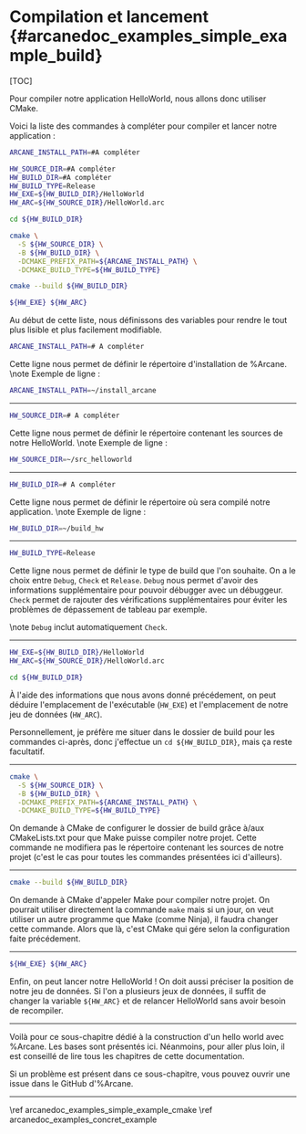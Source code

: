 # Compilation et lancement {#arcanedoc_examples_simple_example_build}

[TOC]

Pour compiler notre application HelloWorld, nous allons donc
utiliser CMake.

Voici la liste des commandes à compléter pour compiler
et lancer notre application :

```sh
ARCANE_INSTALL_PATH=#A compléter

HW_SOURCE_DIR=#A compléter
HW_BUILD_DIR=#A compléter
HW_BUILD_TYPE=Release
HW_EXE=${HW_BUILD_DIR}/HelloWorld
HW_ARC=${HW_SOURCE_DIR}/HelloWorld.arc

cd ${HW_BUILD_DIR}

cmake \
  -S ${HW_SOURCE_DIR} \
  -B ${HW_BUILD_DIR} \
  -DCMAKE_PREFIX_PATH=${ARCANE_INSTALL_PATH} \
  -DCMAKE_BUILD_TYPE=${HW_BUILD_TYPE}

cmake --build ${HW_BUILD_DIR}

${HW_EXE} ${HW_ARC}
```
Au début de cette liste, nous définissons des variables
pour rendre le tout plus lisible et plus facilement
modifiable.

```sh
ARCANE_INSTALL_PATH=# A compléter
```
Cette ligne nous permet de définir le répertoire d'installation
de %Arcane.
\note
Exemple de ligne :
```sh
ARCANE_INSTALL_PATH=~/install_arcane
```

____

```sh
HW_SOURCE_DIR=# A compléter
```
Cette ligne nous permet de définir le répertoire contenant les sources
de notre HelloWorld.
\note
Exemple de ligne :
```sh
HW_SOURCE_DIR=~/src_helloworld
```

____

```sh
HW_BUILD_DIR=# A compléter
```
Cette ligne nous permet de définir le répertoire où sera compilé notre application.
\note
Exemple de ligne :
```sh
HW_BUILD_DIR=~/build_hw
```

____

```sh
HW_BUILD_TYPE=Release
```
Cette ligne nous permet de définir le type de build
que l'on souhaite.
On a le choix entre `Debug`, `Check` et `Release`.
`Debug` nous permet d'avoir des informations supplémentaire
pour pouvoir débugger avec un débuggeur.
`Check` permet de rajouter des vérifications supplémentaires
pour éviter les problèmes de dépassement de tableau par exemple.

\note `Debug` inclut automatiquement `Check`.

____

```sh
HW_EXE=${HW_BUILD_DIR}/HelloWorld
HW_ARC=${HW_SOURCE_DIR}/HelloWorld.arc

cd ${HW_BUILD_DIR}
```
À l'aide des informations que nous avons donné précédement,
on peut déduire l'emplacement de l'exécutable (`HW_EXE`)
et l'emplacement de notre jeu de données (`HW_ARC`).

Personnellement, je préfère me situer dans le dossier de build
pour les commandes ci-après, donc j'effectue un `cd ${HW_BUILD_DIR}`,
mais ça reste facultatif.

____

```sh
cmake \
  -S ${HW_SOURCE_DIR} \
  -B ${HW_BUILD_DIR} \
  -DCMAKE_PREFIX_PATH=${ARCANE_INSTALL_PATH} \
  -DCMAKE_BUILD_TYPE=${HW_BUILD_TYPE}
```
On demande à CMake de configurer le dossier de build
grâce à/aux CMakeLists.txt pour que Make puisse compiler
notre projet. Cette commande ne modifiera pas le répertoire
contenant les sources de notre projet (c'est le cas pour toutes les
commandes présentées ici d'ailleurs).

____

```sh
cmake --build ${HW_BUILD_DIR}
```
On demande à CMake d'appeler Make pour compiler notre projet.
On pourrait utiliser directement la commande `make` mais
si un jour, on veut utiliser un autre programme que Make
(comme Ninja), il faudra changer cette commande. Alors que là, 
c'est CMake qui gére selon la configuration faite précédement.

____

```sh
${HW_EXE} ${HW_ARC}
```
Enfin, on peut lancer notre HelloWorld !
On doit aussi préciser la position de notre jeu de données.
Si l'on a plusieurs jeux de données, il suffit de changer
la variable `${HW_ARC}` et de relancer HelloWorld sans
avoir besoin de recompiler.

____

Voilà pour ce sous-chapitre dédié à la construction d'un hello world avec
%Arcane. Les bases sont présentés ici. Néanmoins, pour aller plus loin,
il est conseillé de lire tous les chapitres de cette documentation.

Si un problème est présent dans ce sous-chapitre, vous pouvez ouvrir une
issue dans le GitHub d'%Arcane.

____

<div class="section_buttons">
<span class="back_section_button">
\ref arcanedoc_examples_simple_example_cmake
</span>
<span class="next_section_button">
\ref arcanedoc_examples_concret_example
</span>
</div>